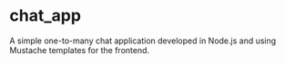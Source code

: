 # chat_app
A simple one-to-many chat application developed in Node.js and using Mustache templates for the frontend.
